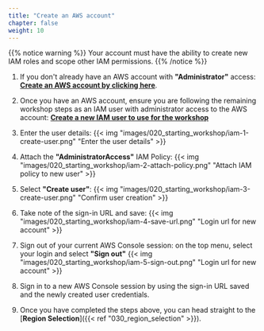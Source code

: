 ```yaml
---
title: "Create an AWS account"
chapter: false
weight: 10
---
```


{{% notice warning %}}
Your account must have the ability to create new IAM roles and scope other IAM permissions.
{{% /notice %}}

1. If you don't already have an AWS account with **"Administrator"** access: [**Create
an AWS account by clicking here**](https://portal.aws.amazon.com/billing/signup).

1. Once you have an AWS account, ensure you are following the remaining workshop steps as an IAM user with administrator access to the AWS account:
[**Create a new IAM user to use for the workshop**](https://console.aws.amazon.com/iam/home?#/users$new)

1. Enter the user details:
{{< img "images/020_starting_workshop/iam-1-create-user.png" "Enter the user details" >}}

1. Attach the **"AdministratorAccess"** IAM Policy:
{{< img "images/020_starting_workshop/iam-2-attach-policy.png" "Attach IAM policy to new user" >}}

1. Select **"Create user"**:
{{< img "images/020_starting_workshop/iam-3-create-user.png" "Confirm user creation" >}}

1. Take note of the sign-in URL and save:
{{< img "images/020_starting_workshop/iam-4-save-url.png" "Login url for new account" >}}

1. Sign out of your current AWS Console session: on the top menu, select your login and select **"Sign out"**
{{< img "images/020_starting_workshop/iam-5-sign-out.png" "Login url for new account" >}}

1. Sign in to a new AWS Console session by using the sign-in URL saved and the newly created user credentials.

1. Once you have completed the steps above, you can head straight to the [**Region Selection**]({{< ref "030_region_selection" >}}).